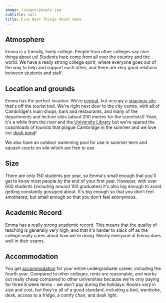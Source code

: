 ```yaml
---
image: /images/people.jpg
subtitle: null
title: Five Best Things About Emma
---
```


## Atmosphere

Emma is a friendly, lively college. People from other colleges say nice things about us! Students here come from all over the country and the world. We have a really strong college spirit, where everyone goes out of the way to help and support each other, and there are very good relations between students and staff. 

## Location and grounds

Emma has the perfect location. We're [central](http://map.cam.ac.uk/#/annotate/adapters/v4.json?mp=main;xx=2075;yy=910;mt=c;ms=180;sx=4;tl=Emmanuel%20College;gf=png), but occupy a [spacious site](http://www.emma.cam.ac.uk/about/virtual/clickmap/) that's off the tourist trail. We're right next door to the city centre, with all of Cambridge's main shops, bars and restaurants, and many of the departments and lecture sites (about 200 metres for the scientists!) Yeah, it's a while from the river and the [University Library](http://www.lib.cam.ac.uk/) but we're spared the coachloads of tourists that plague Cambridge in the summer and we love our [duck pond](http://www.emma.cam.ac.uk/about/ducks/)!

We also have an outdoor swimming pool for use in summer term and squash courts on site which are free to use.

## Size

There are only 150 students per year, so Emma's small enough that you'll get to know most people by the end of your first year. However, with over 600 students (including around 100 graduates) it's also big enough to avoid getting constantly gossiped about. It's big enough so that you don't feel smothered, but small enough so that you don't feel anonymous.

## Academic Record

Emma has a [really strong academic record](http://www.mattmayer.com/fun/tompkins/). This means that the quality of teaching is generally very high, and that it's harder to slack off as the college really cares about how we're doing. Nearly everyone at Emma does well in their exams.

## Accommodation

You get [accommodation](/prospective_students/accommodation) for your entire undergraduate career, including the fourth year. Compared to other colleges, rents are reasonable, and works out really cheap compared to other universities because we're only paying for three 8 week terms - we don't pay during the holidays. Rooms vary in size and cost, but they're all of a good standard, including a bed, wardrobe, desk, access to a fridge, a comfy chair, and desk light.